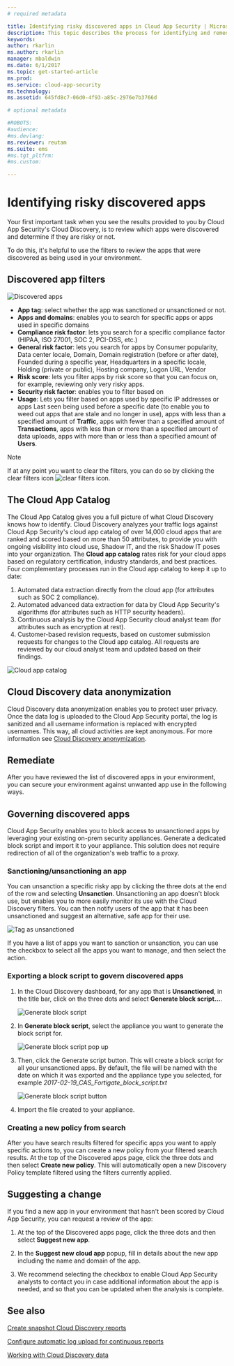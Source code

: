 ```yaml
---
# required metadata

title: Identifying risky discovered apps in Cloud App Security | Microsoft Docs
description: This topic describes the process for identifying and remediating risky cloud discovery apps in Cloud App Security.
keywords:
author: rkarlin
ms.author: rkarlin
manager: mbaldwin
ms.date: 6/1/2017
ms.topic: get-started-article
ms.prod:
ms.service: cloud-app-security
ms.technology:
ms.assetid: 645fd8c7-06d0-4f93-a85c-2976e7b3766d

# optional metadata

#ROBOTS:
#audience:
#ms.devlang:
ms.reviewer: reutam
ms.suite: ems
#ms.tgt_pltfrm:
#ms.custom:

---
```


# Identifying risky discovered apps
Your first important task when you see the results provided to you by Cloud App Security's Cloud Discovery, is to review which apps were discovered and determine if they are risky or not.

To do this, it's helpful to use the filters to review the apps that were discovered as being used in your environment.

## Discovered app filters

![Discovered apps](./media/discovered-apps.png)  


- **App tag**: select whether the app was sanctioned or unsanctioned or not.
- **Apps and domains**: enables you to search for specific apps or apps used in specific domains 
- **Compliance risk factor**: lets you search for a specific compliance factor (HIPAA, ISO 27001, SOC 2, PCI-DSS, etc.)
- **General risk factor**: lets you search for apps by Consumer popularity, Data center locale, Domain, Domain registration (before or after date), Founded during a specific year, Headquarters in a specific locale, Holding (private or public), Hosting company, Logon URL, Vendor
- **Risk score**: lets you filter apps by risk score so that you can focus on, for example, reviewing only very risky apps.
- **Security risk factor**: enables you to filter based on
- **Usage**: Lets you filter based on apps used by specific IP addresses or apps Last seen being used before a specific date (to enable you to weed out apps that are stale and no longer in use), apps with less than a specified amount of **Traffic**, apps with fewer than a specified amount of **Transactions**, apps with less than or more than a specified amount of data uploads, apps with more than or less than a specified amount of **Users**.

>[!NOTE]
> If at any point you want to clear the filters, you can do so by clicking the clear filters icon ![clear filters icon](./media/clear-filters.png).

## The Cloud App Catalog
The Cloud App Catalog gives you a full picture of what Cloud Discovery knows how to identify. Cloud Discovery analyzes your traffic logs against Cloud App Security's cloud app catalog of over 14,000 cloud apps that are ranked and scored based on more than 50 attributes, to provide you with ongoing visibility into cloud use, Shadow IT, and the risk Shadow IT poses into your organization.
The **Cloud app catalog** rates risk for your cloud apps based on regulatory certification, industry standards, and best practices. Four complementary processes run in the Cloud app catalog to keep it up to date:
1.	Automated data extraction directly from the cloud app (for attributes such as SOC 2 compliance).
2.	Automated advanced data extraction for data by Cloud App Security's algorithms (for attributes such as HTTP security headers).
3.	Continuous analysis by the Cloud App Security cloud analyst team (for attributes such as encryption at rest).
4.	Customer-based revision requests, based on customer submission requests for changes to the Cloud app catalog. All requests are reviewed by our cloud analyst team and updated based on their findings.
  
![Cloud app catalog](./media/cloud-app-catalog.png)  

## Cloud Discovery data anonymization

Cloud Discovery data anonymization enables you to protect user privacy. Once the data log is uploaded to the Cloud App Security portal, the log is sanitized and all username information is replaced with encrypted usernames. This way, all cloud activities are kept anonymous. For more information see [Cloud Discovery anonymization](cloud-discovery-anonymizer.md).

## Remediate

After you have reviewed the list of discovered apps in your environment, you can secure your environment against unwanted app use in the following ways.

## Governing discovered apps
Cloud App Security enables you to block access to unsanctioned apps by leveraging your existing on-prem security appliances. Generate a dedicated block script and import it to your appliance.
This solution does not require redirection of all of the organization's web traffic to a proxy.


### Sanctioning/unsanctioning an app 

You can unsanction a specific risky app by clicking the three dots at the end of the row and selecting **Unsanction**.
Unsanctioning an app doesn't block use, but enables you to more easily monitor its use with the Cloud Discovery filters. 
You can then notify users of the app that it has been unsanctioned and suggest an alternative, safe app for their use.

![Tag as unsanctioned](./media/tag-as-unsanctioned.png)  


If you have a list of apps you want to sanction or unsanction, you can use the checkbox to select all the apps you want to manage, and then select the action.

### Exporting a block script to govern discovered apps

1. In the Cloud Discovery dashboard, for any app that is **Unsanctioned**, in the title bar, click on the three dots and select **Generate block script...**. 

   ![Generate block script](./media/generate-block-script.png)  

3. In **Generate block script**, select the appliance you want to generate the block script for. 

   ![Generate block script pop up](./media/generate-block-script-popup.png)  

4. Then, click the Generate script button. This will create a block script for all your unsanctioned apps. By default, the file will be named with the date on which it was exported and the appliance type you selected, for example *2017-02-19_CAS_Fortigate_block_script.txt* 

   ![Generate block script button](./media/generate-block-script-button.png)  

5. Import the file created to your appliance.

### Creating a new policy from search
After you have search results filtered for specific apps you want to apply specific actions to, you can create a new policy from your filtered search results.
At the top of the Discovered apps page, click the three dots and then select **Create new policy**. This will automatically open a new Discovery Policy template filtered using the filters currently applied.

## Suggesting a change

If you find a new app in your environment that hasn't been scored by Cloud App Security, you can request a review of the app:

1. At the top of the Discovered apps page, click the three dots and then select **Suggest new app**. 

2. In the **Suggest new cloud app** popup, fill in details about the new app including the name and domain of the app. 

3. We recommend selecting the checkbox to enable Cloud App Security analysts to contact you in case additional information about the app is needed, and so that you can be updated when the analysis is complete.

## See also
 
[Create snapshot Cloud Discovery reports](create-snapshot-cloud-discovery-reports.md)

[Configure automatic log upload for continuous reports](configure-automatic-log-upload-for-continuous-reports.md)

[Working with Cloud Discovery data](working-with-cloud-discovery-data.md)

